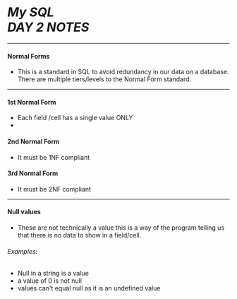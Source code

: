 # <i><b> My SQL<br> DAY 2 NOTES </b></i>
---
#### Normal Forms

- This is a standard in SQL to avoid redundancy in our data on  a database. There are multiple tiers/levels to the Normal Form standard.
---
#### 1st Normal Form

- Each field /cell has a single value ONLY
-

#### 2nd Normal Form

- It must be 1NF compliant

#### 3rd Normal Form

- It must be 2NF compliant

---
#### Null values
- These are not technically a value this is a way of the program telling us that there is no data to show in a field/cell.

###### Examples:
- Null in a string is a value
- a value of 0 is not null
- values can't equal null as it is an undefined value
